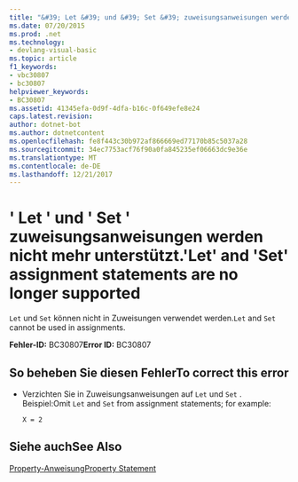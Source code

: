 ```yaml
---
title: "&#39; Let &#39; und &#39; Set &#39; zuweisungsanweisungen werden nicht mehr unterstützt."
ms.date: 07/20/2015
ms.prod: .net
ms.technology:
- devlang-visual-basic
ms.topic: article
f1_keywords:
- vbc30807
- bc30807
helpviewer_keywords:
- BC30807
ms.assetid: 41345efa-0d9f-4dfa-b16c-0f649efe8e24
caps.latest.revision: 
author: dotnet-bot
ms.author: dotnetcontent
ms.openlocfilehash: fe8f443c30b972af866669ed77170b85c5037a28
ms.sourcegitcommit: 34ec7753acf76f90a0fa845235ef06663dc9e36e
ms.translationtype: MT
ms.contentlocale: de-DE
ms.lasthandoff: 12/21/2017
---
```

# <a name="39let39-and-39set39-assignment-statements-are-no-longer-supported"></a><span data-ttu-id="05839-102">&#39; Let &#39; und &#39; Set &#39; zuweisungsanweisungen werden nicht mehr unterstützt.</span><span class="sxs-lookup"><span data-stu-id="05839-102">&#39;Let&#39; and &#39;Set&#39; assignment statements are no longer supported</span></span>
<span data-ttu-id="05839-103">`Let` und `Set` können nicht in Zuweisungen verwendet werden.</span><span class="sxs-lookup"><span data-stu-id="05839-103">`Let` and `Set` cannot be used in assignments.</span></span>  
  
 <span data-ttu-id="05839-104">**Fehler-ID:** BC30807</span><span class="sxs-lookup"><span data-stu-id="05839-104">**Error ID:** BC30807</span></span>  
  
## <a name="to-correct-this-error"></a><span data-ttu-id="05839-105">So beheben Sie diesen Fehler</span><span class="sxs-lookup"><span data-stu-id="05839-105">To correct this error</span></span>  
  
-   <span data-ttu-id="05839-106">Verzichten Sie in Zuweisungsanweisungen auf `Let` und `Set` . Beispiel:</span><span class="sxs-lookup"><span data-stu-id="05839-106">Omit `Let` and `Set` from assignment statements; for example:</span></span>  
  
     `X = 2`  
  
## <a name="see-also"></a><span data-ttu-id="05839-107">Siehe auch</span><span class="sxs-lookup"><span data-stu-id="05839-107">See Also</span></span>  
 [<span data-ttu-id="05839-108">Property-Anweisung</span><span class="sxs-lookup"><span data-stu-id="05839-108">Property Statement</span></span>](../../visual-basic/language-reference/statements/property-statement.md)  

